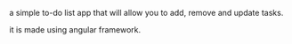 a simple to-do list app that will allow you to add, remove and update tasks.

it is made using angular framework.
